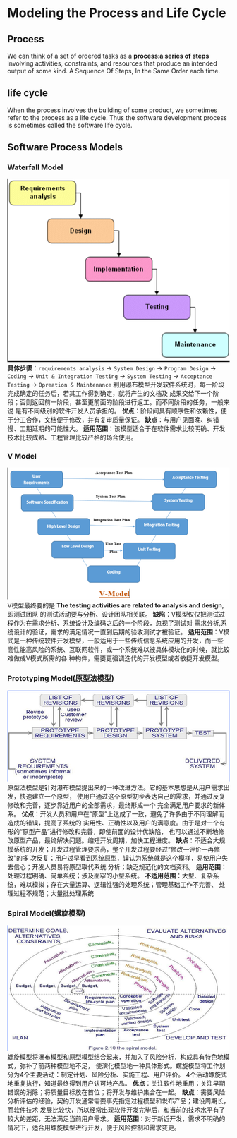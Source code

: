 # Modeling the Process and Life Cycle

## Process
  We can think of a set of ordered tasks as a **process**:**a series of steps**
involving activities, constraints, and resources that produce an intended output
of some kind.
  A Sequence Of Steps, In the Same Order each time.

## life cycle
  When the process involves the building of some product, we sometimes refer to
the process as a life cycle. Thus the software development process is sometimes
called the software life cycle.

## Software Process Models
### Waterfall Model
![Waterfall Model](images/waterfall.png)
  **具体步骤**：`requirements analysis` -> `System Design` -> `Program Design` -> `Coding`
-> `Unit & Integration Testing` -> `System Testing` -> `Acceptance Testing` ->
`Opreation & Maintenance`
  利用瀑布模型开发软件系统时，每一阶段完成确定的任务后，若其工作得到确定，就将产生的文档及
成果交给下一个阶段；否则返回前一阶段，甚至更前面的阶段进行返工。而不同阶段的任务，一般来说
是有不同级别的软件开发人员承担的。
  **优点**：阶段间具有顺序性和依赖性，便于分工合作，文档便于修改，并有复审质量保证。
  **缺点**：与用户见面晚、纠错慢、工期延期的可能性大。
  **适用范围**：该模型适合于在软件需求比较明确、开发技术比较成熟、工程管理比较严格的场合使用。

### V Model
![V Model](images/V-Model.png)
  V模型最终要的是 **The testing activities are related to analysis and design**,即测试团队
的测试活动要与分析、设计团队相关联。
  **缺陷**：V模型仅仅把测试过程作为在需求分析、系统设计及编码之后的一个阶段，忽视了测试对
需求分析,系统设计的验证，需求的满足情况一直到后期的验收测试才被验证。
  **适用范围**：V模式是一种传统软件开发模型，一般适用于一些传统信息系统应用的开发，而一些
高性能高风险的系统、互联网软件，或一个系统难以被具体模块化的时候，就比较难做成V模式所需的各
种构件，需要更强调迭代的开发模型或者敏捷开发模型。

### Prototyping Model(原型法模型)
![Prototyping Model](images/Prototyping.png)
  原型法模型是针对瀑布模型提出来的一种改进方法。它的基本思想是从用户需求出发，快速建立一个原型，
使用户通过这个原型初步表达自己的需求，并通过反复修改和完善，逐步靠近用户的全部需求，最终形成一个
完全满足用户要求的新体系。
  **优点**：开发人员和用户在“原型”上达成了一致，避免了许多由于不同理解而造成的错误，提高了系统的
实用性、正确性以及用户的满意度。由于是对一个有形的“原型产品”进行修改和完善，即使前面的设计优缺陷，
也可以通过不断地修改原型产品，最终解决问题。缩短开发周期，加快工程进度。
  **缺点**：不适合大规模系统的开发；开发过程管理要求高，整个开发过程要经过“修改—评价—再修改”的多
次反复；用户过早看到系统原型，误认为系统就是这个模样，易使用户失去信心；开发人员易将原型取代系统
分析；缺乏规范化的文档资料。
  **适用范围**：处理过程明确、简单系统；涉及面窄的小型系统。
  **不适用范围**：大型、复杂系统，难以模拟；存在大量运算、逻辑性强的处理系统；管理基础工作不完善、
处理过程不规范；大量批处理系统

### Spiral Model(螺旋模型)
![Spiral Model](images/Spiral.png)
  螺旋模型将瀑布模型和原型模型结合起来，并加入了风险分析，构成具有特色地模式，弥补了前两种模型地不足，
使演化模型地一种具体形式。螺旋模型将工作划分为4个主要活动：制定计划、风险分析、实施工程、用户评价。
4个活动螺旋式地重复执行，知道最终得到用户认可地产品。
  **优点**：关注软件地重用；关注早期错误的消除；将质量目标放在首位；将开发与维护集合在一起。
  **缺点**：需要风险分析评估的经验，契约开发通常需要事先指定过程模型和发布产品；建设周期长，而软件技术
发展比较快，所以经常出现软件开发完毕后，和当前的技术水平有了较大的差距，无法满足当前用户需求。
  **适用范围**：对于新近开发，需求不明确的情况下，适合用螺旋模型进行开发，便于风险控制和需求变更。
